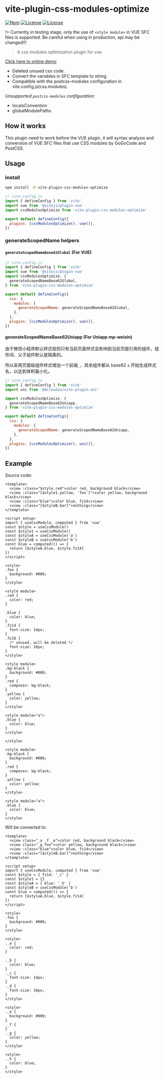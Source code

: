 # vite-plugin-css-modules-optimize

[![Npm](https://badgen.net/npm/v/vite-plugin-css-modules-optimize)](https://www.npmjs.com/package/vite-plugin-css-modules-optimize)
[![License](https://img.shields.io/github/license/lbb00/vite-plugin-css-modules-optimize.svg)](https://github.com/lbb00/vite-plugin-css-modules-optimize/blob/master/LICENSE)
[![License](https://img.shields.io/npm/dt/vite-plugin-css-modules-optimize.svg)](https://www.npmjs.com/package/vite-plugin-css-modules-optimize)

!> Currently in testing stage, only the use of `<style module>` in VUE SFC files is supported. Be careful when using in production, api may be changed!!!

> A css modules optimization plugin for vue.

[Click here to online demo](https://codesandbox.io/s/vite-css-modules-optimize-xguhbu?file=/src/App.vue)

- Deleted unused css code.
- Convert the variables in SFC template to string.
- Compatible with the postcss-modules configuration in vite.config.js(css.modules).

_Unsupported `postcss-modules` configuration:_

- localsConvention
- globalModulePaths

## How it works

This plugin need to work before the VUE plugin, it will syntax analysis and conversion of VUE SFC files that use CSS modules by GoGoCode and PostCSS.

## Usage

### install

```bash
npm install -D vite-plugin-css-modules-optimize
```

```javascript
// vite.config.js
import { defineConfig } from 'vite'
import vue from '@vitejs/plugin-vue'
import cssModulesOptimize from 'vite-plugin-css-modules-optimize'

export default defineConfig({
  plugins: [cssModulesOptimize(), vue()],
})
```

### generateScopedName helpers

#### `generateScopedNameBase62Global` (For VUE)

```javascript
// vite.config.js
import { defineConfig } from 'vite'
import vue from '@vitejs/plugin-vue'
import cssModulesOptimize, {
  generateScopedNameBase62Global,
} from 'vite-plugin-css-modules-optimize'

export default defineConfig({
  css: {
    modules: {
      generateScopedName: generateScopedNameBase62Global,
    },
  },
  plugins: [cssModulesOptimize(), vue()],
})
```

#### generateScopedNameBase62Uniapp (For Uniapp mp-weixin)

由于微信小程序默认样式规则只有当前页面样式会影响到当前页面引用的组件，组件间、父子组件默认是隔离的。

所以采用页面级组件样式增加一个前缀`_`，其余组件都从 base62 `a` 开始生成样式名，以达到体积最小化。

```javascript
// vite.config.js
import { defineConfig } from 'vite'
import uni from '@dcloudio/vite-plugin-uni'

import cssModulesOptimize, {
  generateScopedNameBase62Uniapp,
} from 'vite-plugin-css-modules-optimize'

export default defineConfig({
  css: {
    modules: {
      generateScopedName: generateScopedNameBase62Uniapp,
    },
  },
  plugins: [cssModulesOptimize(), uni()],
})
```

## Example

Source code:

```vue
<template>
  <view :class="$style.red">color red, background black</view>
  <view :class="[$style1.yellow, 'foo']">color yellow, background black</view>
  <view :class="blue">color blue, fz14</view>
  <view :class="[$styleB.bar]">nothing</view>
</template>

<script setup>
import { useCssModule, computed } from 'vue'
const $style = useCssModule()
const $style1 = useCssModule()
const $styleA = useCssModule('a')
const $styleB = useCssModule('b')
const blue = computed(() => {
  return [$styleA.blue, $style.fz14]
})
</script>

<style>
.foo {
  background: #000;
}
</style>

<style module>
.red {
  color: red;
}

.blue {
  color: blue;
}
.fz14 {
  font-size: 14px;
}
.fz16 {
  /* unused, will be deleted */
  font-size: 16px;
}
</style>

<style module>
.bg-black {
  background: #000;
}
.red {
  composes: bg-black;
}
.yellow {
  color: yellow;
}
</style>

<style module="a">
.blue {
  color: blue;
}
</style>

</style>

<style module>
.bg-black {
  background: #000;
}
.red {
  composes: bg-black;
}
.yellow {
  color: yellow;
}
</style>

<style module="a">
.blue {
  color: blue;
}
</style>

```

Will be converted to:

```vue
<template>
  <view class="_a _f _e">color red, background black</view>
  <view class="_g foo">color yellow, background black</view>
  <view :class="blue">color blue, fz14</view>
  <view :class="[$styleB.bar]">nothing</view>
</template>

<script setup>
import { useCssModule, computed } from 'vue'
const $style = { fz14: '_c' }
const $style1 = {}
const $styleA = { blue: '_h' }
const $styleB = useCssModule('b')
const blue = computed(() => {
  return [$styleA.blue, $style.fz14]
})
</script>

<style>
.foo {
  background: #000;
}
</style>

<style>
._a {
  color: red;
}

._b {
  color: blue;
}
._c {
  font-size: 14px;
}
._d {
  font-size: 16px;
}
</style>

<style>
._e {
  background: #000;
}
._f {
}
._g {
  color: yellow;
}
</style>

<style>
._h {
  color: blue;
}
</style>
```
